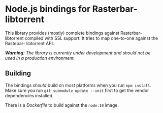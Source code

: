 # Node.js bindings for Rasterbar-libtorrent

This library provides (mostly) complete bindings against Rasterbar-libtorrent
compiled with SSL support. It tries to map one-to-one against the Rastebar-
libtorrent API.

***Warning:** The library is currently under development and should not be used
in a production environment.*


## Building

The bindings *should* build on most platforms when you run `npm install`. Make
sure you run `git submodule update --init` first to get the vendor dependencies
installed.

There is a *Dockerfile* to build against the `node:10` image.
